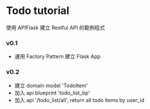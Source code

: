 # Todo tutorial
使用 APIFlask 建立 Restful API 的範例程式

### v0.1 
  - 運用 Factory Pattern 建立 Flask App

### v0.2 
  - 建立 domain model 'TodoItem'
  - 加入 api blueprint 'todo_list_bp'
  - 加入 api  '/todo_list/all', return all todo items by user_id